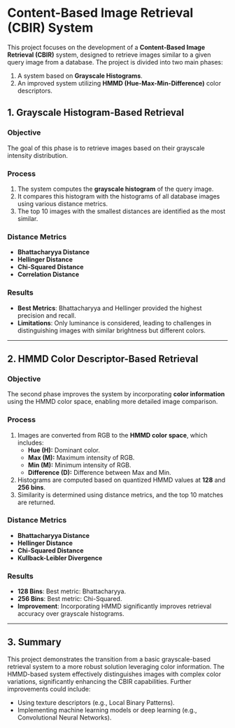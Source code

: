 # Content-Based Image Retrieval (CBIR) System

This project focuses on the development of a **Content-Based Image Retrieval (CBIR)** system, designed to retrieve images similar to a given query image from a database. The project is divided into two main phases:  
1. A system based on **Grayscale Histograms**.  
2. An improved system utilizing **HMMD (Hue-Max-Min-Difference)** color descriptors.

## 1. Grayscale Histogram-Based Retrieval

### Objective
The goal of this phase is to retrieve images based on their grayscale intensity distribution.

### Process
1. The system computes the **grayscale histogram** of the query image.  
2. It compares this histogram with the histograms of all database images using various distance metrics.  
3. The top 10 images with the smallest distances are identified as the most similar.

### Distance Metrics
- **Bhattacharyya Distance**  
- **Hellinger Distance**  
- **Chi-Squared Distance**  
- **Correlation Distance**

### Results
- **Best Metrics**: Bhattacharyya and Hellinger provided the highest precision and recall.  
- **Limitations**: Only luminance is considered, leading to challenges in distinguishing images with similar brightness but different colors.

---

## 2. HMMD Color Descriptor-Based Retrieval

### Objective
The second phase improves the system by incorporating **color information** using the HMMD color space, enabling more detailed image comparison.

### Process
1. Images are converted from RGB to the **HMMD color space**, which includes:
   - **Hue (H):** Dominant color.  
   - **Max (M):** Maximum intensity of RGB.  
   - **Min (M):** Minimum intensity of RGB.  
   - **Difference (D):** Difference between Max and Min.  
2. Histograms are computed based on quantized HMMD values at **128** and **256 bins**.  
3. Similarity is determined using distance metrics, and the top 10 matches are returned.

### Distance Metrics
- **Bhattacharyya Distance**  
- **Hellinger Distance**  
- **Chi-Squared Distance**  
- **Kullback-Leibler Divergence**

### Results
- **128 Bins**: Best metric: Bhattacharyya.  
- **256 Bins**: Best metric: Chi-Squared.  
- **Improvement**: Incorporating HMMD significantly improves retrieval accuracy over grayscale histograms.  

---

## 3. Summary

This project demonstrates the transition from a basic grayscale-based retrieval system to a more robust solution leveraging color information. The HMMD-based system effectively distinguishes images with complex color variations, significantly enhancing the CBIR capabilities. Further improvements could include:
- Using texture descriptors (e.g., Local Binary Patterns).  
- Implementing machine learning models or deep learning (e.g., Convolutional Neural Networks).

